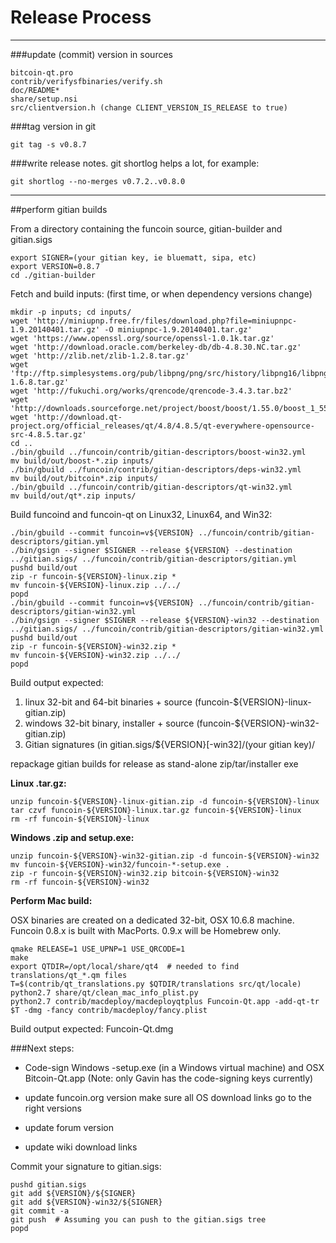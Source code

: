 Release Process
====================

* * *

###update (commit) version in sources


	bitcoin-qt.pro
	contrib/verifysfbinaries/verify.sh
	doc/README*
	share/setup.nsi
	src/clientversion.h (change CLIENT_VERSION_IS_RELEASE to true)

###tag version in git

	git tag -s v0.8.7

###write release notes. git shortlog helps a lot, for example:

	git shortlog --no-merges v0.7.2..v0.8.0

* * *

##perform gitian builds

 From a directory containing the funcoin source, gitian-builder and gitian.sigs
  
	export SIGNER=(your gitian key, ie bluematt, sipa, etc)
	export VERSION=0.8.7
	cd ./gitian-builder

 Fetch and build inputs: (first time, or when dependency versions change)

	mkdir -p inputs; cd inputs/
	wget 'http://miniupnp.free.fr/files/download.php?file=miniupnpc-1.9.20140401.tar.gz' -O miniupnpc-1.9.20140401.tar.gz'
	wget 'https://www.openssl.org/source/openssl-1.0.1k.tar.gz'
	wget 'http://download.oracle.com/berkeley-db/db-4.8.30.NC.tar.gz'
	wget 'http://zlib.net/zlib-1.2.8.tar.gz'
	wget 'ftp://ftp.simplesystems.org/pub/libpng/png/src/history/libpng16/libpng-1.6.8.tar.gz'
	wget 'http://fukuchi.org/works/qrencode/qrencode-3.4.3.tar.bz2'
	wget 'http://downloads.sourceforge.net/project/boost/boost/1.55.0/boost_1_55_0.tar.bz2'
	wget 'http://download.qt-project.org/official_releases/qt/4.8/4.8.5/qt-everywhere-opensource-src-4.8.5.tar.gz'
	cd ..
	./bin/gbuild ../funcoin/contrib/gitian-descriptors/boost-win32.yml
	mv build/out/boost-*.zip inputs/
	./bin/gbuild ../funcoin/contrib/gitian-descriptors/deps-win32.yml
	mv build/out/bitcoin*.zip inputs/
	./bin/gbuild ../funcoin/contrib/gitian-descriptors/qt-win32.yml
	mv build/out/qt*.zip inputs/

 Build funcoind and funcoin-qt on Linux32, Linux64, and Win32:
  
	./bin/gbuild --commit funcoin=v${VERSION} ../funcoin/contrib/gitian-descriptors/gitian.yml
	./bin/gsign --signer $SIGNER --release ${VERSION} --destination ../gitian.sigs/ ../funcoin/contrib/gitian-descriptors/gitian.yml
	pushd build/out
	zip -r funcoin-${VERSION}-linux.zip *
	mv funcoin-${VERSION}-linux.zip ../../
	popd
	./bin/gbuild --commit funcoin=v${VERSION} ../funcoin/contrib/gitian-descriptors/gitian-win32.yml
	./bin/gsign --signer $SIGNER --release ${VERSION}-win32 --destination ../gitian.sigs/ ../funcoin/contrib/gitian-descriptors/gitian-win32.yml
	pushd build/out
	zip -r funcoin-${VERSION}-win32.zip *
	mv funcoin-${VERSION}-win32.zip ../../
	popd

  Build output expected:

  1. linux 32-bit and 64-bit binaries + source (funcoin-${VERSION}-linux-gitian.zip)
  2. windows 32-bit binary, installer + source (funcoin-${VERSION}-win32-gitian.zip)
  3. Gitian signatures (in gitian.sigs/${VERSION}[-win32]/(your gitian key)/

repackage gitian builds for release as stand-alone zip/tar/installer exe

**Linux .tar.gz:**

	unzip funcoin-${VERSION}-linux-gitian.zip -d funcoin-${VERSION}-linux
	tar czvf funcoin-${VERSION}-linux.tar.gz funcoin-${VERSION}-linux
	rm -rf funcoin-${VERSION}-linux

**Windows .zip and setup.exe:**

	unzip funcoin-${VERSION}-win32-gitian.zip -d funcoin-${VERSION}-win32
	mv funcoin-${VERSION}-win32/funcoin-*-setup.exe .
	zip -r funcoin-${VERSION}-win32.zip bitcoin-${VERSION}-win32
	rm -rf funcoin-${VERSION}-win32

**Perform Mac build:**

  OSX binaries are created on a dedicated 32-bit, OSX 10.6.8 machine.
  Funcoin 0.8.x is built with MacPorts.  0.9.x will be Homebrew only.

	qmake RELEASE=1 USE_UPNP=1 USE_QRCODE=1
	make
	export QTDIR=/opt/local/share/qt4  # needed to find translations/qt_*.qm files
	T=$(contrib/qt_translations.py $QTDIR/translations src/qt/locale)
	python2.7 share/qt/clean_mac_info_plist.py
	python2.7 contrib/macdeploy/macdeployqtplus Funcoin-Qt.app -add-qt-tr $T -dmg -fancy contrib/macdeploy/fancy.plist

 Build output expected: Funcoin-Qt.dmg

###Next steps:

* Code-sign Windows -setup.exe (in a Windows virtual machine) and
  OSX Bitcoin-Qt.app (Note: only Gavin has the code-signing keys currently)

* update funcoin.org version
  make sure all OS download links go to the right versions

* update forum version

* update wiki download links

Commit your signature to gitian.sigs:

	pushd gitian.sigs
	git add ${VERSION}/${SIGNER}
	git add ${VERSION}-win32/${SIGNER}
	git commit -a
	git push  # Assuming you can push to the gitian.sigs tree
	popd

